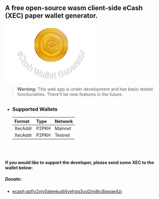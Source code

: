 ## A free open-source wasm client-side eCash (XEC) paper wallet generator.

<img src="./src/header/xeclogo.webp" width="300" />

> **Warning:** This web app is under development and has basic tested functionalites. There'll be new features in the future.

##

- ### Supported Wallets

    | Format | Type | Network|
    |------|------|------|
    |XecAddr|P2PKH|Mainnet|
    |XecAddr|P2PKH|Testnet|

<br></br>



#### If you would like to support the developer, please send some XEC to the wallet below:

##### Donate:
 - [ecash:qpfjy2xjy0ateekudl4yehgg3uyl2njdkc8qwae4zj](https://cashtab.com/#/send?bip21=ecash:qpfjy2xjy0ateekudl4yehgg3uyl2njdkc8qwae4zj?op_return_raw=040074616208205468616e6b7320)
